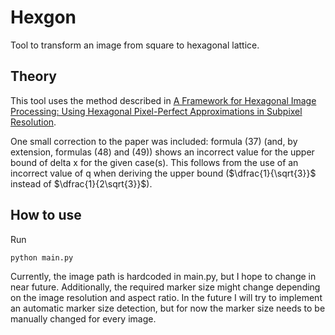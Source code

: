 # Hexgon
Tool to transform an image from square to hexagonal lattice.

## Theory

This tool uses the method described in [A Framework for Hexagonal Image Processing: 
Using Hexagonal Pixel-Perfect Approximations in Subpixel Resolution](https://ieeexplore.ieee.org/document/9409677). 

One small correction to the paper was included: formula (37) (and, by extension, formulas (48) and (49))
shows an incorrect value for the upper bound of delta x for the given case(s). This follows from the use
of an incorrect value of q when deriving the upper bound ($\dfrac{1}{\sqrt{3}}$ instead of $\dfrac{1}{2\sqrt{3}}$).

## How to use
Run 
```
python main.py
```

Currently, the image path is hardcoded in main.py, but I hope to change in near future.
Additionally, the required marker size might change depending on the image resolution and
aspect ratio. In the future I will try to implement an automatic marker size detection, 
but for now the marker size needs to be manually changed for every image.
